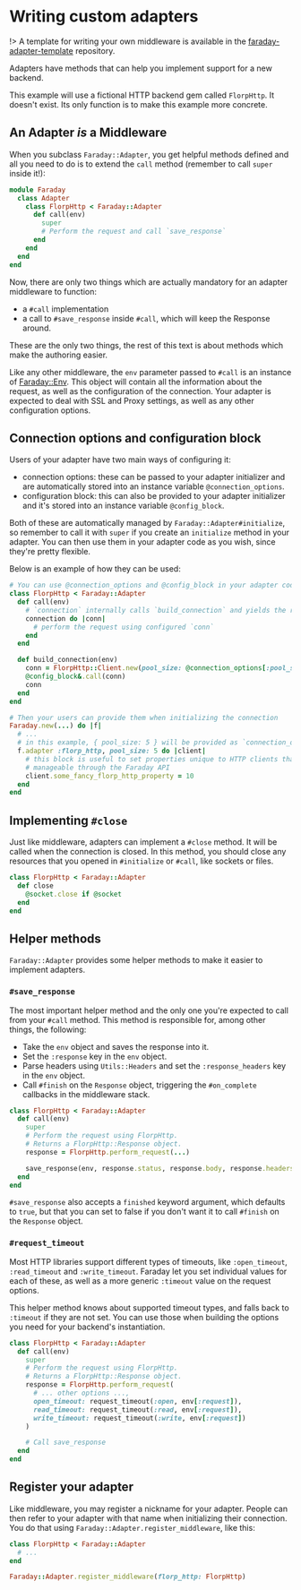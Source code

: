 # Writing custom adapters

!> A template for writing your own middleware is available in the [faraday-adapter-template](https://github.com/lostisland/faraday-adapter-template) repository.

Adapters have methods that can help you implement support for a new backend.

This example will use a fictional HTTP backend gem called `FlorpHttp`. It doesn't
exist. Its only function is to make this example more concrete.

## An Adapter _is_ a Middleware

When you subclass `Faraday::Adapter`, you get helpful methods defined and all you need to do is to
extend the `call` method (remember to call `super` inside it!):

```ruby
module Faraday
  class Adapter
    class FlorpHttp < Faraday::Adapter
      def call(env)
        super
        # Perform the request and call `save_response`
      end
    end
  end
end
```

Now, there are only two things which are actually mandatory for an adapter middleware to function:

- a `#call` implementation
- a call to `#save_response` inside `#call`, which will keep the Response around.

These are the only two things, the rest of this text is about methods which make the authoring easier.

Like any other middleware, the `env` parameter passed to `#call` is an instance of [Faraday::Env][env-object].
This object will contain all the information about the request, as well as the configuration of the connection.
Your adapter is expected to deal with SSL and Proxy settings, as well as any other configuration options.

## Connection options and configuration block

Users of your adapter have two main ways of configuring it:
* connection options: these can be passed to your adapter initializer and are automatically stored into an instance variable `@connection_options`.
* configuration block: this can also be provided to your adapter initializer and it's stored into an instance variable `@config_block`.

Both of these are automatically managed by `Faraday::Adapter#initialize`, so remember to call it with `super` if you create an `initialize` method in your adapter.
You can then use them in your adapter code as you wish, since they're pretty flexible.

Below is an example of how they can be used:

```ruby
# You can use @connection_options and @config_block in your adapter code
class FlorpHttp < Faraday::Adapter
  def call(env)
    # `connection` internally calls `build_connection` and yields the result
    connection do |conn|
      # perform the request using configured `conn`
    end
  end

  def build_connection(env)
    conn = FlorpHttp::Client.new(pool_size: @connection_options[:pool_size] || 10)
    @config_block&.call(conn)
    conn
  end
end

# Then your users can provide them when initializing the connection
Faraday.new(...) do |f|
  # ...
  # in this example, { pool_size: 5 } will be provided as `connection_options`
  f.adapter :florp_http, pool_size: 5 do |client|
    # this block is useful to set properties unique to HTTP clients that are not
    # manageable through the Faraday API
    client.some_fancy_florp_http_property = 10
  end
end
```

## Implementing `#close`

Just like middleware, adapters can implement a `#close` method. It will be called when the connection is closed.
In this method, you should close any resources that you opened in `#initialize` or `#call`, like sockets or files.

```ruby
class FlorpHttp < Faraday::Adapter
  def close
    @socket.close if @socket
  end
end
```

## Helper methods

`Faraday::Adapter` provides some helper methods to make it easier to implement adapters.

### `#save_response`

The most important helper method and the only one you're expected to call from your `#call` method.
This method is responsible for, among other things, the following:
* Take the `env` object and saves the response into it.
* Set the `:response` key in the `env` object.
* Parse headers using `Utils::Headers` and set the `:response_headers` key in the `env` object.
* Call `#finish` on the `Response` object, triggering the `#on_complete` callbacks in the middleware stack.

```ruby
class FlorpHttp < Faraday::Adapter
  def call(env)
    super
    # Perform the request using FlorpHttp.
    # Returns a FlorpHttp::Response object.
    response = FlorpHttp.perform_request(...)

    save_response(env, response.status, response.body, response.headers, response.reason_phrase)
  end
end
```

`#save_response` also accepts a `finished` keyword argument, which defaults to `true`, but that you can set to false
if you don't want it to call `#finish` on the `Response` object.

### `#request_timeout`

Most HTTP libraries support different types of timeouts, like `:open_timeout`, `:read_timeout` and `:write_timeout`.
Faraday let you set individual values for each of these, as well as a more generic `:timeout` value on the request options.

This helper method knows about supported timeout types, and falls back to `:timeout` if they are not set.
You can use those when building the options you need for your backend's instantiation.

```ruby
class FlorpHttp < Faraday::Adapter
  def call(env)
    super
    # Perform the request using FlorpHttp.
    # Returns a FlorpHttp::Response object.
    response = FlorpHttp.perform_request(
      # ... other options ...,
      open_timeout: request_timeout(:open, env[:request]),
      read_timeout: request_timeout(:read, env[:request]),
      write_timeout: request_timeout(:write, env[:request])
    )

    # Call save_response
  end
end
```

## Register your adapter

Like middleware, you may register a nickname for your adapter.
People can then refer to your adapter with that name when initializing their connection.
You do that using `Faraday::Adapter.register_middleware`, like this:

```ruby
class FlorpHttp < Faraday::Adapter
  # ...
end

Faraday::Adapter.register_middleware(florp_http: FlorpHttp)
```

[env-object]: /getting-started/env-object.md
